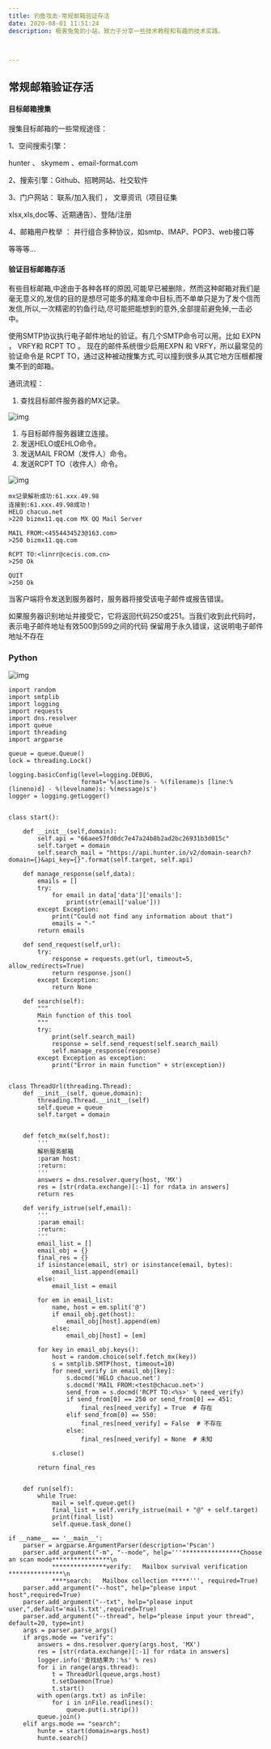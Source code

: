 ```yaml
---
title: 钓鱼攻击-常规邮箱验证存活
date: 2020-08-01 11:51:24
description: 极客兔兔的小站，致力于分享一些技术教程和有趣的技术实践。



---
```


## 常规邮箱验证存活

#### 目标邮箱搜集

搜集目标邮箱的一些常规途径：

1、空间搜索引擎：

hunter 、 skymem 、email-format.com

2、搜索引擎：Github、招聘网站、社交软件

3、门户网站： 联系/加入我们 ， 文章资讯（项目征集

xlsx,xls,doc等、近期通告）、登陆/注册

4、邮箱用户枚举 ： 并行组合多种协议，如smtp、IMAP、POP3、web接口等

等等等…

#### 验证目标邮箱存活

有些目标邮箱,中途由于各种各样的原因,可能早已被删除，然而这种邮箱对我们是毫无意义的,发信的目的是想尽可能多的精准命中目标,而不单单只是为了发个信而发信,所以,一次精密的钓鱼行动,尽可能把能想到的意外,全部提前避免掉,一击必中。

使用SMTP协议执行电子邮件地址的验证。有几个SMTP命令可以用。比如 EXPN ， VRFY和 RCPT TO 。 现在的邮件系统很少启用EXPN 和 VRFY，所以最常见的验证命令是 RCPT TO，通过这种被动搜集方式,可以撞到很多从其它地方压根都搜集不到的邮箱。

通讯流程：

1. 查找目标邮件服务器的MX记录。

![img](https://www.yunzhijia.com/microblog/filesvr/5f2c2fe415ddad0001ec8339)

1. 与目标邮件服务器建立连接。
2. 发送HELO或EHLO命令。
3. 发送MAIL FROM（发件人）命令。
4. 发送RCPT TO（收件人）命令。

![img](https://www.yunzhijia.com/microblog/filesvr/5f2c300cb4317d000100608b)

```
mx记录解析成功:61.xxx.49.98
连接到:61.xxx.49.98成功！
HELO chacuo.net
>220 bizmx11.qq.com MX QQ Mail Server

MAIL FROM:<4554434523@163.com>
>250 bizmx11.qq.com

RCPT TO:<linrr@cecis.com.cn>
>250 Ok

QUIT
>250 Ok
```

当客户端将令发送到服务器时，服务器将接受该电子邮件或报告错误。

如果服务器识别地址并接受它，它将返回代码250或251。当我们收到此代码时，表示电子邮件地址有效500到599之间的代码 保留用于永久错误，这说明电子邮件地址不存在

### Python

![img](https://www.yunzhijia.com/microblog/filesvr/5f2c302215ddad0001ec834a)

```
import random
import smtplib
import logging
import requests
import dns.resolver
import queue
import threading
import argparse

queue = queue.Queue()
lock = threading.Lock()

logging.basicConfig(level=logging.DEBUG,
                    format='%(asctime)s - %(filename)s [line:%(lineno)d] - %(levelname)s: %(message)s')
logger = logging.getLogger()


class start():

    def __init__(self,domain):
        self.api = "66aee57fd0dc7e47a24b8b2ad2bc26931b3d015c"
        self.target = domain
        self.search_mail = "https://api.hunter.io/v2/domain-search?domain={}&api_key={}".format(self.target, self.api)

    def manage_response(self,data):
        emails = []
        try:
            for email in data['data']['emails']:
                print(str(email['value']))
        except Exception:
            print("Could not find any information about that")
            emails = "-"
        return emails

    def send_request(self,url):
        try:
            response = requests.get(url, timeout=5, allow_redirects=True)
            return response.json()
        except Exception:
            return None

    def search(self):
        """
        Main function of this tool
        """
        try:
            print(self.search_mail)
            response = self.send_request(self.search_mail)
            self.manage_response(response)
        except Exception as exception:
            print("Error in main function" + str(exception))


class ThreadUrl(threading.Thread):
    def __init__(self, queue,domain):
        threading.Thread.__init__(self)
        self.queue = queue
        self.target = domain


    def fetch_mx(self,host):
        '''
        解析服务邮箱
        :param host:
        :return:
        '''
        answers = dns.resolver.query(host, 'MX')
        res = [str(rdata.exchange)[:-1] for rdata in answers]
        return res

    def verify_istrue(self,email):
        '''
        :param email:
        :return:
        '''
        email_list = []
        email_obj = {}
        final_res = {}
        if isinstance(email, str) or isinstance(email, bytes):
            email_list.append(email)
        else:
            email_list = email

        for em in email_list:
            name, host = em.split('@')
            if email_obj.get(host):
                email_obj[host].append(em)
            else:
                email_obj[host] = [em]

        for key in email_obj.keys():
            host = random.choice(self.fetch_mx(key))
            s = smtplib.SMTP(host, timeout=10)
            for need_verify in email_obj[key]:
                s.docmd('HELO chacuo.net')
                s.docmd('MAIL FROM:<test@chacuo.net>')
                send_from = s.docmd('RCPT TO:<%s>' % need_verify)
                if send_from[0] == 250 or send_from[0] == 451:
                    final_res[need_verify] = True  # 存在
                elif send_from[0] == 550:
                    final_res[need_verify] = False  # 不存在
                else:
                    final_res[need_verify] = None  # 未知

            s.close()

        return final_res


    def run(self):
        while True:
            mail = self.queue.get()
            final_list = self.verify_istrue(mail + "@" + self.target)
            print(final_list)
            self.queue.task_done()

if __name__ == '__main__':
    parser = argparse.ArgumentParser(description='Pscan')
    parser.add_argument("-m", "--mode", help='''****************Choose an scan mode****************\n
            ***************verify:   Mailbox survival verification ***************\n
            ****search:   Mailbox collection *****''', required=True)
    parser.add_argument("--host", help="please input host",required=True)
    parser.add_argument("--txt", help="please input user,",default='mails.txt',required=True)
    parser.add_argument("--thread", help="please input your thread", default=20, type=int)
    args = parser.parse_args()
    if args.mode == "verify":
        answers = dns.resolver.query(args.host, 'MX')
        res = [str(rdata.exchange)[:-1] for rdata in answers]
        logger.info('查找结果为：%s' % res)
        for i in range(args.thread):
            t = ThreadUrl(queue,args.host)
            t.setDaemon(True)
            t.start()
        with open(args.txt) as inFile:
            for i in inFile.readlines():
                queue.put(i.strip())
        queue.join()
    elif args.mode == "search":
        hunte = start(domain=args.host)
        hunte.search()
```